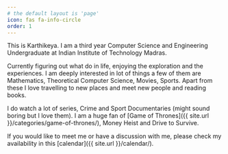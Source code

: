 ```yaml
---
# the default layout is 'page'
icon: fas fa-info-circle
order: 1
---
```


This is Karthikeya. I am a third year Computer Science and Engineering Undergraduate at Indian Institute of Technology Madras. 

Currently figuring out what do in life, enjoying the exploration and the experiences. I am deeply interested in lot of things a few of them are Mathematics, Theoretical Computer Science, Movies, Sports. Apart from these I love travelling to new places and meet new people and reading books.

I do watch a lot of series, Crime and Sport Documentaries (might sound boring but I love them). I am a huge fan of [Game of Thrones]({{ site.url }}/categories/game-of-thrones/), Money Heist and Drive to Survive.

If you would like to meet me or have a discussion with me, please check my availability in this [calendar]({{ site.url }}/calendar/).